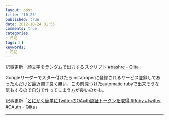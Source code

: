 ```yaml
---
layout: post
title: '10.23'
published: true
date: 2012-10-24 01:55
comments: true
categories:
- 日記
tags: []
keywords:
- 日記
---
```

記事更新「[顔文字をランダムで出力するスクリプト #bashrc - Qiita](http://qiita.com/items/5846080d42cc247acb01 "顔文字をランダムで出力するスクリプト #bashrc - Qiita")」

Googleリーダーでスター付けたらinstapaperに登録されるサービス登録してあったんだけど最近調子良く無い、この前見つけたautomatic rubyで出来そうな気もするので自分で作ってしまう方が良いのかも。

記事更新「[とにかく簡単にTwitterのOAuth認証トークンを取得 #Ruby #twitter #OAuth - Qiita](http://qiita.com/items/b147a8fb20b8ff3286b5 "とにかく簡単にTwitterのOAuth認証トークンを取得 #Ruby #twitter #OAuth - Qiita")」

---

